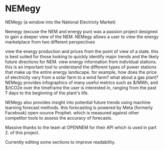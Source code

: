 # NEMegy
NEMegy (a window into the National Electricty Market)

Nemegy (excuse the NEM and energy pun) was a passion project designed to gain a deeper view of the NEM.
NEMegy allows a user to view the energy marketplace from two different perspectives

view the energy production and prices from the point of view of a state. this is best suited for those looking to quickly identify major trends and the likely future directions for NEM.
view energy information from individual stations. this is an important tool to understand the different types of power stations that make up the entire energy landscape. for example, how does the price of electricity vary from a solar farm to a wind farm? what about a gas plant?
NEMegy provides infographics of many useful metrics such as $/MWh, and $/tCO2e over the timeframe the user is interested in, ranging from the past 7 days to the beginning of the plant's life.

NEMegy also provides insight into potential future trends using machine learning forecast methods. this forecasting is powered by Meta (formerly Facebook) open-source Prophet. which is measured against other competitor tools to assess the accuracy of forecasts.

Massive thanks to the team at OPENNEM for their API which is used in part 2. of this project.


Currently editing some sections to improve readability.
